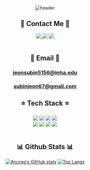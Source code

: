 
<div align=center>
  
  <!--Header-->
  ![header](https://capsule-render.vercel.app/api?type=waving&color=gradient&height=300&section=header&text=Hello%20World!%20I'm%20Subin)
  
</div>

<div align=center>
  <!--Body-->
  
  ## 👀 Contact Me 👀
  <!--Instagram-->
  <a href="https://www.instagram.com/snu_bin" target="_blank">
  <img src="https://img.shields.io/badge/Instagram-FF0069?style=flat-square&logo=Instagram&logoColor=white"/>
  </a>
  <!--Gmail-->
    <img src="https://img.shields.io/badge/Gmail-EA4335?style=flat-square&logo=Gmail&logoColor=white"/>
  <!--Notion-->
  <a href="https://www.notion.so/Subin-s-Notion-1680a2541eaa809f87c7c3545e2693fe?pvs=4">
    <img src="https://img.shields.io/badge/Notion-000000?style=flat-square&logo=Notion&logoColor=white"/>
    </a>
  <br/>
  <br/>

  ## 📧 Email 📧
  ### jeonsubin5156@inha.edu <br/>
  ### subinjeon67@gmail.com
  
  
  ## ⭐ Tech Stack ⭐
  <!--React-->
  <img src="https://img.shields.io/badge/React-61DAFB?style=flat-square&logo=React&logoColor=white"/>
  <!--JavaScript-->
  <img src="https://img.shields.io/badge/JavaScript-F7DF1E?style=flat-square&logo=JavaScript&logoColor=white"/>
  <!--HTML5-->
  <img src="https://img.shields.io/badge/HTML5-E34F26?style=flat-square&logo=HTML5&logoColor=white"/>
  <!--CSS-->
  <img src="https://img.shields.io/badge/CSS3-1572B6?style=flat-square&logo=CSS3&logoColor=white"/>
  <br/>
  <!--styledcomponents-->
  <img src="https://img.shields.io/badge/styledcomponents-DB7093?style=flat-square&logo=styledcomponents&logoColor=white"/>
  <!--python-->
  <img src="https://img.shields.io/badge/python-3776AB?style=flat-square&logo=python&logoColor=white"/>
  <!--cplusplus-->
  <img src="https://img.shields.io/badge/cplusplus-00599C?style=flat-square&logo=cplusplus&logoColor=white"/>
  <!--r-->
  <img src="https://img.shields.io/badge/r-276DC3?style=flat-square&logo=r&logoColor=white"/>
  <br/>
  <br/>
  
  ## 📊 Github Stats 📊
  [![Anurag's GitHub stats](https://github-readme-stats.vercel.app/api?username=snuubinny)](https://github.com/anuraghazra/github-readme-stats)
 [![Top Langs](https://github-readme-stats.vercel.app/api/top-langs/?username=snuubinny)](https://github.com/anuraghazra/github-readme-stats)
  
</div>
